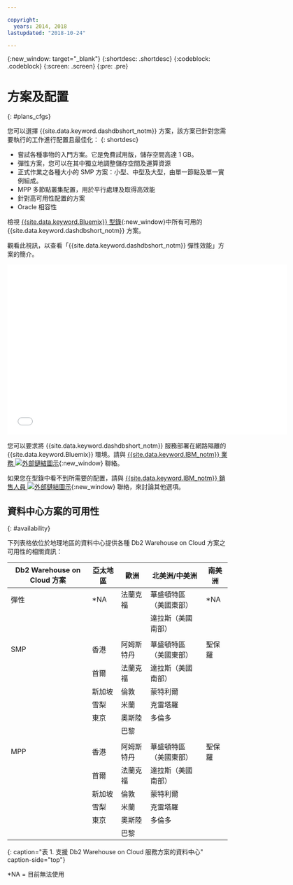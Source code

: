 ```yaml
---

copyright:
  years: 2014, 2018
lastupdated: "2018-10-24"

---
```


<!-- Attribute definitions --> 
{:new_window: target="_blank"}
{:shortdesc: .shortdesc}
{:codeblock: .codeblock}
{:screen: .screen}
{:pre: .pre}

# 方案及配置
{: #plans_cfgs}

您可以選擇 {{site.data.keyword.dashdbshort_notm}} 方案，該方案已針對您需要執行的工作進行配置且最佳化：
{: shortdesc}

   * 嘗試各種事物的入門方案。它是免費試用版，儲存空間高達 1 GB。
   * 彈性方案，您可以在其中獨立地調整儲存空間及運算資源
   * 正式作業之各種大小的 SMP 方案：小型、中型及大型，由單一節點及單一實例組成。
   * MPP 多節點叢集配置，用於平行處理及取得高效能
   * 針對高可用性配置的方案
   * Oracle 相容性

檢視 [{{site.data.keyword.Bluemix}} 型錄](https://console.bluemix.net/catalog/services/db2-warehouse){:new_window}中所有可用的 {{site.data.keyword.dashdbshort_notm}} 方案。
<!--   * Plans configured for data warehouse and online analytical processing (OLAP) workloads: [{{site.data.keyword.dashdbshort_notm}}](https://console.bluemix.net/catalog/services/db2-warehouse){:new_window} -->
<!--   * Plans configured for high-speed, transactional processing (OLTP): [{{site.data.keyword.dashdbshort_notm}} for Transactions](https://console.ng.bluemix.net/catalog/services/dashdb-for-transactions-sql-database){:new_window} -->

觀看此視訊，以查看「{{site.data.keyword.dashdbshort_notm}} 彈性效能」方案的簡介。

<iframe class="embed-responsive-item" id="youtubeplayer" title="從 Cognos Analytics 建立連線" type="text/html" width="640" height="390" src="//www.youtube.com/embed/59PKSnzNQAg?rel=0" frameborder="0" webkitallowfullscreen mozallowfullscreen allowfullscreen> </iframe>

您可以要求將 {{site.data.keyword.dashdbshort_notm}} 服務部署在網路隔離的 {{site.data.keyword.Bluemix}} 環境。請與 [{{site.data.keyword.IBM_notm}} 業務 ![外部鏈結圖示](../../icons/launch-glyph.svg "外部鏈結圖示")](https://www.ibm.com/connect/ibm/us/en/?lnk=fcw){:new_window} 聯絡。


如果您在型錄中看不到所需要的配置，請與 [{{site.data.keyword.IBM_notm}} 銷售人員 ![外部鏈結圖示](../../icons/launch-glyph.svg "外部鏈結圖示")](https://www.ibm.com/connect/ibm/us/en/?lnk=fcw){:new_window} 聯絡，來討論其他選項。

## 資料中心方案的可用性
{: #availability}

下列表格依位於地理地區的資料中心提供各種 Db2 Warehouse on Cloud 方案之可用性的相關資訊：

| Db2 Warehouse on Cloud 方案 | 亞太地區 | 歐洲    | 北美洲/中美洲     | 南美洲 |
|------------------------------|--------------|-----------|-----------------------    |---------------|
| 彈性                         | *NA          | 法蘭克福 | 華盛頓特區（美國東部）| *NA           |
|                              |              |           | 達拉斯（美國南部）         |               |  
|      |||||
| SMP                          | 香港    | 阿姆斯特丹 | 華盛頓特區（美國東部）| 聖保羅     |
|                              | 首爾        | 法蘭克福 | 達拉斯（美國南部）         |               | 
|                              | 新加坡    | 倫敦    | 蒙特利爾                  |               | 
|                              | 雪梨       | 米蘭     | 克雷塔羅                 |               | 
|                              | 東京        | 奧斯陸      | 多倫多                   |               | 
|                              |              | 巴黎     |                           |               |
|      |||||
| MPP               | 香港    | 阿姆斯特丹 | 華盛頓特區（美國東部）| 聖保羅     |
|                              | 首爾        | 法蘭克福 | 達拉斯（美國南部）         |               | 
|                              | 新加坡    | 倫敦    | 蒙特利爾                  |               | 
|                              | 雪梨       | 米蘭     | 克雷塔羅                 |               | 
|                              | 東京        | 奧斯陸      | 多倫多                   |               | 
|                              |              | 巴黎     |                           |               |
{: caption="表 1. 支援 Db2 Warehouse on Cloud 服務方案的資料中心" caption-side="top"}

*NA = 目前無法使用



